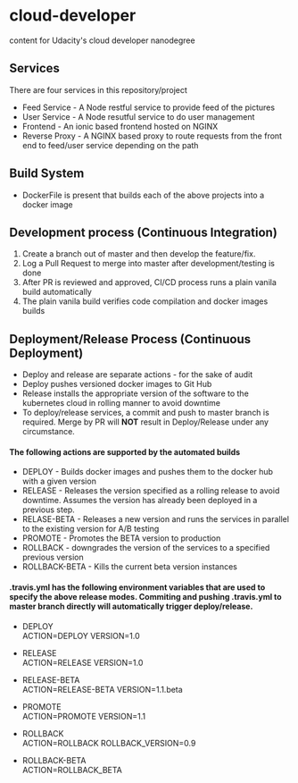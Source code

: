 #   cloud-developer
content for Udacity's cloud developer nanodegree

## Services
There are four services in this repository/project
* Feed Service - A Node restful service to provide feed of the pictures
* User Service - A Node resutful service to do user management
* Frontend - An ionic based frontend hosted on NGINX
* Reverse Proxy - A NGINX based proxy to route requests from the front end to feed/user service depending on the path

## Build System
* DockerFile is present that builds each of the above projects into a docker image

## Development process (Continuous Integration)
1. Create a branch out of master and then develop the feature/fix. 
1. Log a Pull Request to merge into master after development/testing is done
1. After PR is reviewed and approved, CI/CD process runs a plain vanila build automatically
1. The plain vanila build verifies code compilation and docker images builds

## Deployment/Release Process (Continuous Deployment)
* Deploy and release are separate actions - for the sake of audit
* Deploy pushes versioned docker images to Git Hub
* Release installs the appropriate version of the software to the kubernetes cloud in rolling manner to avoid downtime
* To deploy/release services, a commit and push to master branch is required. Merge by PR will **NOT** result in Deploy/Release under any circumstance. 

#### The following actions are supported by the automated builds
* DEPLOY - Builds docker images and pushes them to the docker hub with a given version
* RELEASE - Releases the version specified as a rolling release to avoid downtime. Assumes the version has already been deployed in a previous step.
* RELASE-BETA - Releases a new version and runs the services in parallel to the existing version for A/B testing
* PROMOTE - Promotes the BETA version to production
* ROLLBACK - downgrades the version of the services to a specified previous version
* ROLLBACK-BETA - Kills the current beta version instances

#### .travis.yml has the following environment variables that are used to specify the above release modes. Commiting and pushing .travis.yml to master branch directly will automatically trigger deploy/release.
* DEPLOY <br/>
ACTION=DEPLOY VERSION=1.0

* RELEASE <br/>
ACTION=RELEASE VERSION=1.0

* RELEASE-BETA <br/>
ACTION=RELEASE-BETA VERSION=1.1.beta

* PROMOTE <br/>
ACTION=PROMOTE VERSION=1.1

* ROLLBACK <br/>
ACTION=ROLLBACK ROLLBACK_VERSION=0.9

* ROLLBACK-BETA <br/>
ACTION=ROLLBACK_BETA 

